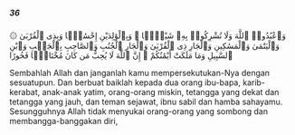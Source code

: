 ##### 36

<span class="ayah">۞ وَٱعْبُدُوا۟ ٱللَّهَ وَلَا تُشْرِكُوا۟ بِهِۦ شَيْـًۭٔا ۖ وَبِٱلْوَٰلِدَيْنِ إِحْسَٰنًۭا وَبِذِى ٱلْقُرْبَىٰ وَٱلْيَتَٰمَىٰ وَٱلْمَسَٰكِينِ وَٱلْجَارِ ذِى ٱلْقُرْبَىٰ وَٱلْجَارِ ٱلْجُنُبِ وَٱلصَّاحِبِ بِٱلْجَنۢبِ وَٱبْنِ ٱلسَّبِيلِ وَمَا مَلَكَتْ أَيْمَٰنُكُمْ ۗ إِنَّ ٱللَّهَ لَا يُحِبُّ مَن كَانَ مُخْتَالًۭا فَخُورًا</span>

<span class="ayah_translation">Sembahlah Allah dan janganlah kamu mempersekutukan-Nya dengan sesuatupun. Dan berbuat baiklah kepada dua orang ibu-bapa, karib-kerabat, anak-anak yatim, orang-orang miskin, tetangga yang dekat dan tetangga yang jauh, dan teman sejawat, ibnu sabil dan hamba sahayamu. Sesungguhnya Allah tidak menyukai orang-orang yang sombong dan membangga-banggakan diri,</span>
